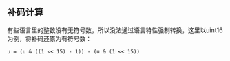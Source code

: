 

## 补码计算

有些语言里的整数没有无符号数，所以没法通过语言特性强制转换，这里以uint16为例，将补码还原为有符号数：

```
u = (u & ((1 << 15) - 1)) - (u & (1 << 15))
```

